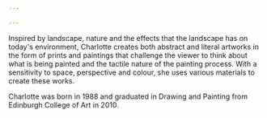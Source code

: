```yaml
---

---
```

Inspired by landscape, nature and the effects that the landscape has on today's environment, Charlotte creates both abstract and literal artworks in the form of prints and paintings that challenge the viewer to think about what is being painted and the tactile nature of the painting process. With a sensitivity to space, perspective and colour, she uses various materials to create these works.

Charlotte was born in 1988 and graduated in Drawing and Painting from Edinburgh College of Art in 2010.